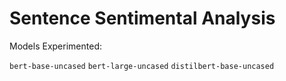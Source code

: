 # Sentence Sentimental Analysis

Models Experimented:

`bert-base-uncased`
`bert-large-uncased`
`distilbert-base-uncased`
